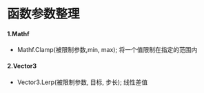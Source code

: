 # 函数参数整理

#### 1.Mathf

- Mathf.Clamp(被限制参数,min, max);  将一个值限制在指定的范围内

  

#### 2.Vector3

-  Vector3.Lerp(被限制参数, 目标, 步长);  线性差值

